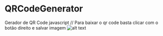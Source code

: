 # QRCodeGenerator
Gerador de QR Code javascript //
Para baixar o qr code basta clicar com o botão direito e salvar imagem 
![alt text](https://i.imgur.com/YckYVWh.png)
